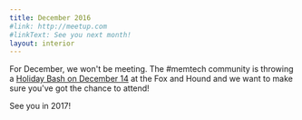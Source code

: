 ```yaml
---
title: December 2016
#link: http://meetup.com
#linkText: See you next month!
layout: interior
---
```


For December, we won't be meeting. The #memtech community is throwing a [Holiday Bash on December 14](https://www.meetup.com/memphis-technology-user-groups/events/235756885/) at the Fox and Hound and we want to make sure you've got the chance to attend!

See you in 2017!
